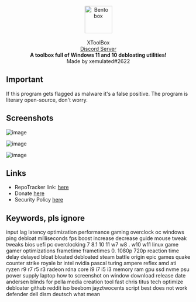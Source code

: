 <p align="center">
<img align=center src="https://cdn.discordapp.com/attachments/820745488231301215/1038559936852013116/toolbox_1.png" alt="Bento box" width="75" />
</br>
</br>
XToolBox
</br>
<a href="https://discord.gg/rwZtqj6HqZ">Discord Server</a>
</br>
<strong>A toolbox full of Windows 11 and 10 debloating utilities!</strong>
</br>
Made by xemulated#2622
</br>

## Important
If this program gets flagged as malware it's a false positive. The program is literary open-source, don't worry.

## Screenshots
![image](https://user-images.githubusercontent.com/98595166/200167126-d13b0f6e-8539-4930-9548-6d1a74977f75.png)

![image](https://user-images.githubusercontent.com/98595166/200167145-d36f64c6-ba13-471f-9dff-92bef6c89d83.png)

![image](https://user-images.githubusercontent.com/98595166/200167164-8de86066-8987-43da-8a32-416da7aa2971.png)

## Links
- RepoTracker link: [here](https://repo-tracker.com/r/gh/xemulat/XToolBox)
- Donate [here](https://rentry.org/HowToSupportXem)
- Security Policy [here](https://github.com/xemulat/XToolBox/blob/main/SECURITY.md)

## Keywords, pls ignore
input lag latency optimization performance gaming overclock oc windows ping debloat milliseconds fps boost increase decrease guide mouse tweak tweaks bios uefi pc overclocking 7 8.1 10 11 w7 w8 . w10 w11 linux game gamer optimizations frametime frametimes 0. 1080p 720p reaction time delay delayed bloat bloated debloated steam battle origin epic games quake counter strike royale br intel nvidia pascal turing ampere reflex amd ati ryzen r9 r7 r5 r3 radeon rdna core i9 i7 i5 i3 memory ram gpu ssd nvme psu power supply laptop how to screenshot on window download release date andersen blinds for pella media creation tool fast chris titus tech optimize debloater github reddit iso beebom jayztwocents script best does not work defender dell dism deutsch what mean 
